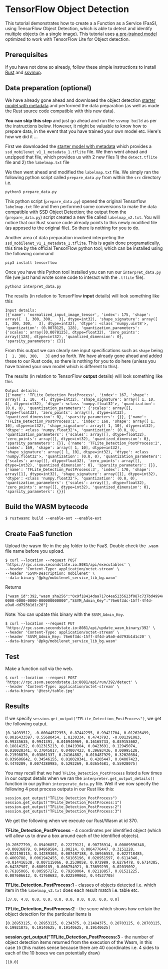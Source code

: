 # TensorFlow Object Detection 

This tutorial demonstrates how to create a a Function as a Service (FaaS), using TensorFlow Object Detection, which is able to detect and identify multiple objects (in a single image). This tutorial uses [a pre-trained model](https://tfhub.dev/tensorflow/lite-model/ssd_mobilenet_v1/1/default/1) optimized to work with TensorFlow Lite for Object detection.

## Prerequisites

If you have not done so already, follow these simple instructions to install [Rust](https://www.rust-lang.org/tools/install) and [ssvmup](https://www.secondstate.io/articles/ssvmup/).

## Data preparation (optional)

We have already gone ahead and downloaed the object detection [starter model with metadata](https://www.tensorflow.org/lite/examples/object_detection/overview) and performed the data preparation (as well as made the Rust source code compatible with this new data). 

**You can skip this step** and just go ahead and run the `ssvmup build` as per the instructions below. However, it might be valuable to know how to prepare data, in the event that you have trained your own model etc. Here's how we did it ...

First we downloaded the [starter model with metadata](https://www.tensorflow.org/lite/examples/object_detection/overview) which provides a `ssd_mobilenet_v1_1_metadata_1.tflite` file. We then went ahead and unzipped that file, which provides us with 2 new files 1) the `detect.tflite` file and 2) the `labelmap.txt` file

We then went ahead and modified the `labelmap.txt` file. We simply ran the following python script called `prepare_data.py` from within the `src` directory i.e.

```
python3 prepare_data.py
```

This python script (`prepare_data.py`) opened the original Tensorflow `labelmap.txt` file and then performed some conversions to make the data compatible with SSD Object Detection;  the output from the (`prepare_data.py`) script created a new file called `labelmap_v2.txt`. You will notice that our Rust source code already points to this newly modified file (as apposed to the original file). So there is nothing for you to do.

Another area of data preparation involved interpreting the `ssd_mobilenet_v1_1_metadata_1.tflite`. This is again done programatically, this time by the official TensorFlow python tool; which can be installed using the following command

```
pip3 install tensorflow
```

Once you have this Python tool installed you can run our `interpret_data.py` file (we just hand wrote some code to interact with the `.tflite` file). 

```
python3 interpret_data.py 
```

The results (in relation to TensorFlow **input** details) will look something like this

```
Input details:
[{'name': 'normalized_input_image_tensor', 'index': 175, 'shape': array([  1, 300, 300,   3], dtype=int32), 'shape_signature': array([  1, 300, 300,   3], dtype=int32), 'dtype': <class 'numpy.uint8'>, 'quantization': (0.0078125, 128), 'quantization_parameters': {'scales': array([0.0078125], dtype=float32), 'zero_points': array([128], dtype=int32), 'quantized_dimension': 0}, 'sparsity_parameters': {}}]
```

From this output we can clearly see input specifications such as `shape` being `[  1, 300, 300,   3]` and so forth. We have already gone ahead and added these to our Rust code, so there is nothing for you to do here (unless you have trained your own model which is different to this).

The results (in relation to TensorFlow **output** details) will look something like this

```
Output details:
[{'name': 'TFLite_Detection_PostProcess', 'index': 167, 'shape': array([ 1, 10,  4], dtype=int32), 'shape_signature': array([ 1, 10,  4], dtype=int32), 'dtype': <class 'numpy.float32'>, 'quantization': (0.0, 0), 'quantization_parameters': {'scales': array([], dtype=float32), 'zero_points': array([], dtype=int32), 'quantized_dimension': 0}, 'sparsity_parameters': {}}, {'name': 'TFLite_Detection_PostProcess:1', 'index': 168, 'shape': array([ 1, 10], dtype=int32), 'shape_signature': array([ 1, 10], dtype=int32), 'dtype': <class 'numpy.float32'>, 'quantization': (0.0, 0), 'quantization_parameters': {'scales': array([], dtype=float32), 'zero_points': array([], dtype=int32), 'quantized_dimension': 0}, 'sparsity_parameters': {}}, {'name': 'TFLite_Detection_PostProcess:2', 'index': 169, 'shape': array([ 1, 10], dtype=int32), 'shape_signature': array([ 1, 10], dtype=int32), 'dtype': <class 'numpy.float32'>, 'quantization': (0.0, 0), 'quantization_parameters': {'scales': array([], dtype=float32), 'zero_points': array([], dtype=int32), 'quantized_dimension': 0}, 'sparsity_parameters': {}}, {'name': 'TFLite_Detection_PostProcess:3', 'index': 170, 'shape': array([1], dtype=int32), 'shape_signature': array([1], dtype=int32), 'dtype': <class 'numpy.float32'>, 'quantization': (0.0, 0), 'quantization_parameters': {'scales': array([], dtype=float32), 'zero_points': array([], dtype=int32), 'quantized_dimension': 0}, 'sparsity_parameters': {}}]
```

## Build the WASM bytecode

```
$ rustwasmc build --enable-aot --enable-ext
```

## Create FaaS function

Upload the wasm file in the `pkg` folder to the FaaS. Double check the `.wasm` file name before you upload.

```
$ curl --location --request POST 'https://rpc.ssvm.secondstate.io:8081/api/executables' \
--header 'Content-Type: application/octet-stream' \
--header 'SSVM-Description: mobilenet' \
--data-binary '@pkg/mobilenet_service_lib_bg.wasm'
```

Returns

```
{"wasm_id":392,"wasm_sha256":"0x9f18414daa717c4ea5235623f087c737bd4994c81dd1c0e80ff3d9b5e1f5c029","SSVM_Usage_Key":"00000000-0000-0000-0000-000000000000","SSVM_Admin_Key":"76e6f3dc-15ff-4f4d-a9a0-dd793b1d1c20"}
```

Note: You can update this binary with the `SSVM_Admin_Key`.

```
$ curl --location --request PUT 'https://rpc.ssvm.secondstate.io:8081/api/update_wasm_binary/392' \
--header 'Content-Type: application/octet-stream' \
--header 'SSVM_Admin_Key: 76e6f3dc-15ff-4f4d-a9a0-dd793b1d1c20' \
--data-binary '@pkg/mobilenet_service_lib_bg.wasm'
```

## Test

Make a function call via the web.

```
$ curl --location --request POST 'https://rpc.ssvm.secondstate.io:8081/api/run/392/detect' \
--header 'Content-Type: application/octet-stream' \
--data-binary '@test/table.jpg'
```

## Results

If we specify `session.get_output("TFLite_Detection_PostProcess")`, we get the following output.

```
[0.14933512, -0.00044572353, 0.87442255, 0.99421704, 0.012626499, 0.0016433597, 0.55680454, 1.0130334, 0.4743793, -0.001391083, 0.99335635, 0.9941391, 0.010940969, 0.16165733, 0.039153602, 0.18814152, 0.012315213, 0.10419304, 0.0423691, 0.12945074, 0.010020341, 0.37045017, 0.04007423, 0.39693436, 0.00995128, 0.21598876, 0.03861337, 0.24164882, 0.010487929, 0.32020384, 0.039606642, 0.34546155, 0.010020341, 0.4205447, 0.04007423, 0.4470289, 0.0074280985, 0.5292269, 0.03654681, 0.55928075]
```

You may recall that we had `TFLite_Detection_PostProcess` listed a few times in our output details when we ran the `interpreter.get_output_details()` function in our python `interperate_data.py` file. Well if we now specify the following 4 post process outputs in our Rust like this:

```
session.get_output("TFLite_Detection_PostProcess")
session.get_output("TFLite_Detection_PostProcess:1")
session.get_output("TFLite_Detection_PostProcess:2")
session.get_output("TFLite_Detection_PostProcess:3")
```

We get the following when we execute our Rust/Wasm at id 370.

**TFLite_Detection_PostProcess** - 4 coordinates per identified object (which will allow us to draw a box around each of the identified objects).

```
[0.20577799, 0.89496857, 0.22279121, 0.90776914, 0.00009596348, -0.00836879, 0.94869584, 1.00214, 0.0064776447, 0.3151228, 0.022198115, 0.34289303, 0.007487188, 0.36946553, 0.022718485, 0.4009788, 0.0061942455, 0.58185196, 0.020951597, 0.6114346, -0.014416538, 0.007115066, 0.2539058, 0.972989, 0.6276478, 0.6714385, 0.64287907, 0.6809185, 0.006754921, 0.73659295, 0.02039092, 0.76185066, 0.005957272, 0.79260004, 0.02118857, 0.81521225, 0.007606612, 0.41760683, 0.022599062, 0.44537705]
```

**TFLite_Detection_PostProcess:1** - classes of objects detected i.e. which item in the `labelmap_v2.txt` does each result match i.e. table etc.
```
[37.0, 4.0, 0.0, 0.0, 0.0, 0.0, 0.0, 0.0, 0.0, 0.0]
```

**TFLite_Detection_PostProcess:2** - the score which shows how certain the object detection for the particular items is

```
[0.26953125, 0.26953125, 0.234375, 0.21484375, 0.20703125, 0.20703125, 0.19921875, 0.19140625, 0.19140625, 0.19140625]
```

**session.get_output("TFLite_Detection_PostProcess:3** - the number of object detection items returned from the execution of the Wasm, in this case `10` (this makes sense because there are 40 coordinates i.e. 4 sides to each of the 10 boxes we can potentially draw)

```
[10.0]
```

